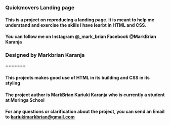 
### Quickmovers Landing page

#### This is a project on reproducing a landing page. It is meant to help me understand and exercise the skills I have learbt in HTML and CSS.
#### You can follow me on Instagram @_mark_brian Facebook @MarkBrian Karanja


### Designed by Markbrian Karanja
=======

#### This projects makes good use of HTML in its building and CSS in its styling

#### The project author is MarkBrian Kariuki Karanja who is currently a student at Moringa School

#### For any questions or clarification about the project, you can send an Email to kariukimarkbrian@gmail.com
